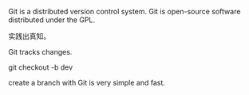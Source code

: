 Git is a distributed version control system.
Git is open-source software distributed under the GPL.</br>

实践出真知。

Git tracks changes.

git checkout -b dev

create a branch with Git is very simple and fast.

